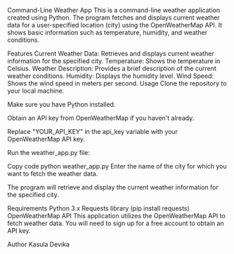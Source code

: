 Command-Line Weather App
This is a command-line weather application created using Python. The program fetches and displays current weather data for a user-specified location (city) using the OpenWeatherMap API. It shows basic information such as temperature, humidity, and weather conditions.

Features
Current Weather Data: Retrieves and displays current weather information for the specified city.
Temperature: Shows the temperature in Celsius.
Weather Description: Provides a brief description of the current weather conditions.
Humidity: Displays the humidity level.
Wind Speed: Shows the wind speed in meters per second.
Usage
Clone the repository to your local machine.

Make sure you have Python installed.

Obtain an API key from OpenWeatherMap if you haven't already.

Replace "YOUR_API_KEY" in the api_key variable with your OpenWeatherMap API key.

Run the weather_app.py file:

Copy code
python weather_app.py
Enter the name of the city for which you want to fetch the weather data.

The program will retrieve and display the current weather information for the specified city.

Requirements
Python 3.x
Requests library (pip install requests)
OpenWeatherMap API
This application utilizes the OpenWeatherMap API to fetch weather data. You will need to sign up for a free account to obtain an API key.

Author
Kasula Devika
